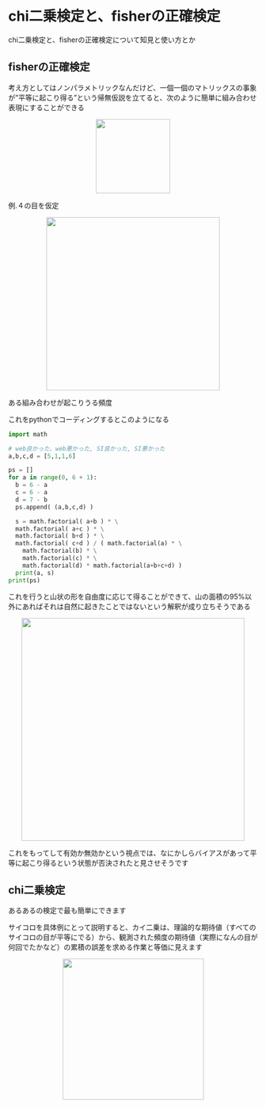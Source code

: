 # chi二乗検定と、fisherの正確検定
chi二乗検定と、fisherの正確検定について知見と使い方とか

## fisherの正確検定
考え方としてはノンパラメトリックなんだけど、一個一個のマトリックスの事象が”平等に起こり得る”という帰無仮説を立てると、次のように簡単に組み合わせ表現にすることができる  
<p align="center">
  <img width="150px" src="https://user-images.githubusercontent.com/4949982/36095701-a5f35a36-1036-11e8-8748-7c3b62a265c1.png">
</p>
例.４の目を仮定

<p align="center">
  <img width="350px" src="https://user-images.githubusercontent.com/4949982/36095653-6df7e584-1036-11e8-9530-a157984f0d01.png">
</p>
ある組み合わせが起こりうる頻度

これをpythonでコーディングするとこのようになる  
```python
import math

# web良かった、web悪かった, SI良かった, SI悪かった
a,b,c,d = [5,1,1,6]

ps = []
for a in range(0, 6 + 1):
  b = 6 - a
  c = 6 - a
  d = 7 - b
  ps.append( (a,b,c,d) )

  s = math.factorial( a+b ) * \
  math.factorial( a+c ) * \
  math.factorial( b+d ) * \
  math.factorial( c+d ) / ( math.factorial(a) * \
    math.factorial(b) * \
    math.factorial(c) * \
    math.factorial(d) * math.factorial(a+b+c+d) )
  print(a, s)
print(ps)
```
これを行うと山状の形を自由度に応じて得ることができて、山の面積の95%以外にあればそれは自然に起きたことではないという解釈が成り立ちそうである  
<p align="center">
  <img width="450px" src="https://user-images.githubusercontent.com/4949982/36096096-2d6a7110-1038-11e8-92e5-9591c030aaa5.png">
</p>

これをもってして有効か無効かという視点では、なにかしらバイアスがあって平等に起こり得るという状態が否決されたと見させそうです  

## chi二乗検定
あるあるの検定で最も簡単にできます  

サイコロを具体例にとって説明すると、カイ二乗は、理論的な期待値（すべてのサイコロの目が平等にでる）から、観測された頻度の期待値（実際になんの目が何回でたかなど）の累積の誤差を求める作業と等価に見えます  

<div align="center">
  <img width="285" src="https://user-images.githubusercontent.com/4949982/36349015-5ad69156-14c0-11e8-8b4f-955dfe34de2a.png">
</div>
